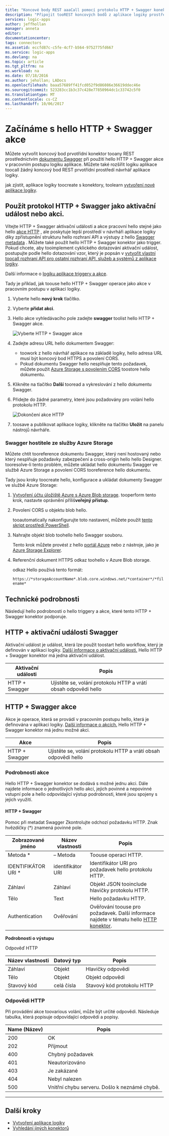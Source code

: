 ```yaml
---
title: "Koncové body REST aaaCall pomocí protokolu HTTP + Swagger konektor pro Azure Logic Apps | Microsoft Docs"
description: "Připojit tooREST koncových bodů z aplikace logiky prostřednictvím Swagger s hello HTTP + Swagger konektoru"
services: logic-apps
author: jeffhollan
manager: anneta
editor: 
documentationcenter: 
tags: connectors
ms.assetid: eccfd87c-c5fe-4cf7-b564-9752775fd667
ms.service: logic-apps
ms.devlang: na
ms.topic: article
ms.tgt_pltfrm: na
ms.workload: na
ms.date: 07/18/2016
ms.author: jehollan; LADocs
ms.openlocfilehash: baaa57689ff41fcd052f9d86086e36619ddec46e
ms.sourcegitcommit: 523283cc1b3c37c428e77850964dc1c33742c5f0
ms.translationtype: MT
ms.contentlocale: cs-CZ
ms.lasthandoff: 10/06/2017
---
```

# <a name="get-started-with-hello-http--swagger-action"></a>Začínáme s hello HTTP + Swagger akce

Můžete vytvořit koncový bod prvotřídní konektor tooany REST prostřednictvím [dokumentu Swagger](https://swagger.io) při použití hello HTTP + Swagger akce v pracovním postupu logiku aplikace. Můžete také rozšířit logiku aplikace toocall žádný koncový bod REST prvotřídní prostředí návrhář aplikace logiky.

jak zjistit, aplikace logiky toocreate s konektory, toolearn [vytvoření nové aplikace logiky](../logic-apps/logic-apps-create-a-logic-app.md).

## <a name="use-http--swagger-as-a-trigger-or-an-action"></a>Použít protokol HTTP + Swagger jako aktivační událost nebo akci.

Vítejte HTTP + Swagger aktivační události a akce pracovní hello stejné jako hello [akce HTTP](connectors-native-http.md) , ale poskytuje lepší prostředí v návrháři aplikace logiky díky zpřístupnění strukturu hello rozhraní API a výstupy z hello [Swagger metadata](https://swagger.io) . Můžete také použít hello HTTP + Swagger konektor jako trigger. Pokud chcete, aby tooimplement cyklického dotazování aktivační událost, postupujte podle hello dotazování vzor, který je popsán v [vytvořit vlastní toocall rozhraní API pro ostatní rozhraní API, služeb a systémů z aplikace logiky](../logic-apps/logic-apps-create-api-app.md#polling-triggers).

Další informace o [logiku aplikace triggery a akce](connectors-overview.md).

Tady je příklad, jak toouse hello HTTP + Swagger operace jako akce v pracovním postupu v aplikaci logiky.

1. Vyberte hello **nový krok** tlačítko.
2. Vyberte **přidat akci**.
3. Hello akce vyhledávacího pole zadejte **swagger** toolist hello HTTP + Swagger akce.
   
    ![Vyberte HTTP + Swagger akce](./media/connectors-native-http-swagger/using-action-1.png)
4. Zadejte adresu URL hello dokumentem Swagger:
   
   * toowork z hello návrhář aplikace na základě logiky, hello adresa URL musí být koncový bod HTTPS a povolení CORS.
   * Pokud dokumentu Swagger hello nesplňuje tento požadavek, můžete použít [Azure Storage s povolením CORS](#hosting-swagger-from-storage) toostore hello dokumentu.
5. Klikněte na tlačítko **Další** tooread a vykreslování z hello dokumentu Swagger.
6. Přidejte do žádné parametry, které jsou požadovány pro volání hello protokolu HTTP.
   
    ![Dokončení akce HTTP](./media/connectors-native-http-swagger/using-action-2.png)
7. toosave a publikovat aplikace logiky, klikněte na tlačítko **Uložit** na panelu nástrojů návrháře.

### <a name="host-swagger-from-azure-storage"></a>Swagger hostitele ze služby Azure Storage
Můžete chtít tooreference dokumentu Swagger, který není hostovaný nebo který nesplňuje požadavky zabezpečení a cross-origin hello hello Designer. tooresolve-li tento problém, můžete ukládat hello dokumentu Swagger ve službě Azure Storage a povolení CORS tooreference hello dokumentu.  

Tady jsou kroky toocreate hello, konfigurace a ukládat dokumenty Swagger ve službě Azure Storage:

1. [Vytvoření účtu úložiště Azure s Azure Blob storage](../storage/common/storage-create-storage-account.md). tooperform tento krok, nastavte oprávnění příliš**veřejný přístup**.

2. Povolení CORS u objektu blob hello. 

   tooautomatically nakonfigurujte toto nastavení, můžete použít [tento skript prostředí PowerShell](https://github.com/logicappsio/EnableCORSAzureBlob/blob/master/EnableCORSAzureBlob.ps1).

3. Nahrajte objekt blob toohello hello Swagger souboru. 

   Tento krok můžete provést z hello [portál Azure](https://portal.azure.com) nebo z nástroje, jako je [Azure Storage Explorer](http://storageexplorer.com/).

4. Referenční dokument HTTPS odkaz toohello v Azure Blob storage. 

   odkaz Hello používá tento formát:

   `https://*storageAccountName*.blob.core.windows.net/*container*/*filename*`

## <a name="technical-details"></a>Technické podrobnosti
Následují hello podrobnosti o hello triggery a akce, které tento HTTP + Swagger konektor podporuje.

## <a name="http--swagger-triggers"></a>HTTP + aktivační události Swagger
Aktivační událost je událost, která lze použít toostart hello workflow, který je definován v aplikaci logiky. [Další informace o aktivační události.](connectors-overview.md) Hello HTTP + Swagger konektor má jedna aktivační událost.

| Aktivační události | Popis |
| --- | --- |
| HTTP + Swagger |Ujistěte se, volání protokolu HTTP a vrátí obsah odpovědi hello |

## <a name="http--swagger-actions"></a>HTTP + Swagger akce
Akce je operace, která se provádí v pracovním postupu hello, která je definována v aplikaci logiky. [Další informace o akcích.](connectors-overview.md) Hello HTTP + Swagger konektor má jednu možné akci.

| Akce | Popis |
| --- | --- |
| HTTP + Swagger |Ujistěte se, volání protokolu HTTP a vrátí obsah odpovědi hello |

### <a name="action-details"></a>Podrobnosti akce
Hello HTTP + Swagger konektor se dodává s možné jednu akci. Dále najdete informace o jednotlivých hello akcí, jejich povinné a nepovinné vstupní pole a hello odpovídající výstup podrobnosti, které jsou spojeny s jejich využití.

#### <a name="http--swagger"></a>HTTP + Swagger
Pomoc při metadat Swagger Zkontrolujte odchozí požadavku HTTP.
Znak hvězdičky (*) znamená povinné pole.

| Zobrazované jméno | Název vlastnosti | Popis |
| --- | --- | --- |
| Metoda * |– Metoda |Toouse operaci HTTP. |
| IDENTIFIKÁTOR URI * |identifikátor URI |Identifikátor URI pro požadavek hello protokolu HTTP. |
| Záhlaví |Záhlaví |Objekt JSON tooinclude hlavičky protokolu HTTP. |
| Tělo |Text |Hello požadavku HTTP. |
| Authentication |Ověřování |Ověřování toouse pro požadavek. Další informace najdete v tématu hello [HTTP konektor](connectors-native-http.md#authentication). |

**Podrobnosti o výstupu**

Odpověď HTTP

| Název vlastnosti | Datový typ | Popis |
| --- | --- | --- |
| Záhlaví |Objekt |Hlavičky odpovědi |
| Tělo |Objekt |Objekt odpovědi |
| Stavový kód |celá čísla |Stavový kód protokolu HTTP |

### <a name="http-responses"></a>Odpovědi HTTP
Při provádění akce toovarious volání, může být určité odpovědi. Následuje tabulka, která popisuje odpovídající odpovědi a popisy.

| Name (Název) | Popis |
| --- | --- |
| 200 |OK |
| 202 |Přijmout |
| 400 |Chybný požadavek |
| 401 |Neautorizováno |
| 403 |Je zakázané |
| 404 |Nebyl nalezen |
| 500 |Vnitřní chybu serveru. Došlo k neznámé chybě. |

- - -
## <a name="next-steps"></a>Další kroky

* [Vytvoření aplikace logiky](../logic-apps/logic-apps-create-a-logic-app.md)
* [Vyhledání jiných konektorů](apis-list.md)